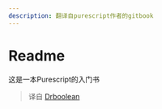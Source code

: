 ```yaml
---
description: 翻译自purescript作者的gitbook
---
```


# Readme

这是一本Purescript的入门书

> 译自 [Drboolean](https://drboolean.gitbooks.io/mostly-adequate-guide-old/content/)




